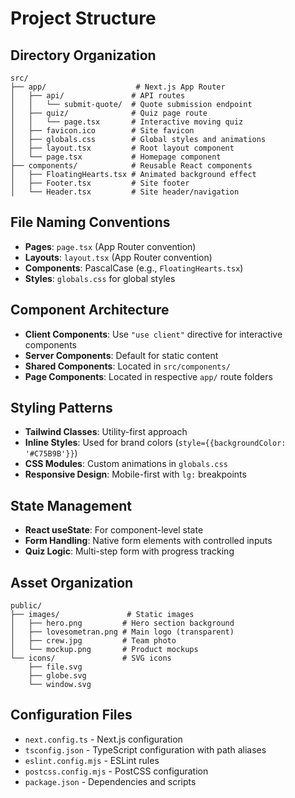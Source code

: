 # Project Structure

## Directory Organization

```
src/
├── app/                    # Next.js App Router
│   ├── api/               # API routes
│   │   └── submit-quote/  # Quote submission endpoint
│   ├── quiz/              # Quiz page route
│   │   └── page.tsx       # Interactive moving quiz
│   ├── favicon.ico        # Site favicon
│   ├── globals.css        # Global styles and animations
│   ├── layout.tsx         # Root layout component
│   └── page.tsx           # Homepage component
├── components/            # Reusable React components
│   ├── FloatingHearts.tsx # Animated background effect
│   ├── Footer.tsx         # Site footer
│   └── Header.tsx         # Site header/navigation
```

## File Naming Conventions
- **Pages**: `page.tsx` (App Router convention)
- **Layouts**: `layout.tsx` (App Router convention)
- **Components**: PascalCase (e.g., `FloatingHearts.tsx`)
- **Styles**: `globals.css` for global styles

## Component Architecture
- **Client Components**: Use `"use client"` directive for interactive components
- **Server Components**: Default for static content
- **Shared Components**: Located in `src/components/`
- **Page Components**: Located in respective `app/` route folders

## Styling Patterns
- **Tailwind Classes**: Utility-first approach
- **Inline Styles**: Used for brand colors (`style={{backgroundColor: '#C75B9B'}}`)
- **CSS Modules**: Custom animations in `globals.css`
- **Responsive Design**: Mobile-first with `lg:` breakpoints

## State Management
- **React useState**: For component-level state
- **Form Handling**: Native form elements with controlled inputs
- **Quiz Logic**: Multi-step form with progress tracking

## Asset Organization
```
public/
├── images/               # Static images
│   ├── hero.png         # Hero section background
│   ├── lovesometran.png # Main logo (transparent)
│   ├── crew.jpg         # Team photo
│   └── mockup.png       # Product mockups
└── icons/               # SVG icons
    ├── file.svg
    ├── globe.svg
    └── window.svg
```

## Configuration Files
- `next.config.ts` - Next.js configuration
- `tsconfig.json` - TypeScript configuration with path aliases
- `eslint.config.mjs` - ESLint rules
- `postcss.config.mjs` - PostCSS configuration
- `package.json` - Dependencies and scripts
